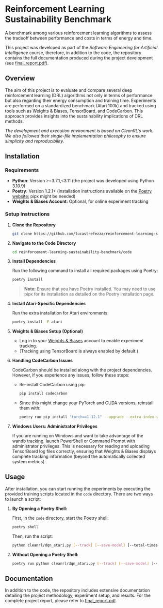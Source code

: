 # Reinforcement Learning Sustainability Benchmark

A benchmark among various reinforcement learning algorithms to assess the tradeoff between performance and costs in terms of energy and time.

This project was developed as part of the *Software Engineering for Artificial Intelligence* course, therefore, in addition to the code, the repository contains the full documentation produced during the project development (see [final_report.pdf](documentation/final_report/final_report.pdf)).

## Overview

The aim of this project is to evaluate and compare several deep reinforcement learning (DRL) algorithms not only in terms of performance but also regarding their energy consumption and training time. Experiments are performed on a standardized benchmark (Atari 100k) and tracked using tools such as Weights & Biases, TensorBoard, and CodeCarbon. This approach provides insights into the sustainability implications of DRL methods.

*The development and execution environment is based on CleanRL’s work. We also followed their single-file implementation philosophy to ensure simplicity and reproducibility.*

## Installation

### Requirements

- **Python:** Version >=3.7.1,<3.11 (the project was developed using Python 3.10.9)
- **Poetry:** Version 1.2.1+ (installation instructions available on the [Poetry website](https://python-poetry.org/docs/#installation); pipx might be needed)
- **Weights & Biases Account:** Optional, for online experiment tracking

### Setup Instructions

1. **Clone the Repository**

   ```bash
   git clone https://github.com/lucastrefezza/reinforcement-learning-sustainability-benchmark.git
   ```

2. **Navigate to the Code Directory**

   ```bash
   cd reinforcement-learning-sustainability-benchmark/code
   ```

3. **Install Dependencies**

   Run the following command to install all required packages using Poetry:
   
   ```bash
   poetry install
   ```
   
   > **Note:** Ensure that you have Poetry installed. You may need to use pipx for its installation as detailed on the Poetry installation page.

4. **Install Atari-Specific Dependencies**

   Run the extra installation for Atari environments:
   
   ```bash
   poetry install -E atari
   ```

5. **Weights & Biases Setup (Optional)**

   - Log in to your [Weights & Biases](https://wandb.ai/) account to enable experiment tracking.
   - (Tracking using TensorBoard is always enabled by default.)

6. **Handling CodeCarbon Issues**

   CodeCarbon should be installed along with the project dependencies. However, if you experience any issues, follow these steps:
   
   - Re-install CodeCarbon using pip:
   
     ```bash
     pip install codecarbon
     ```
   
   - Since this might change your PyTorch and CUDA versions, reinstall them with:
   
     ```bash
     poetry run pip install "torch==1.12.1" --upgrade --extra-index-url https://download.pytorch.org/whl/cu113
     ```

7. **Windows Users: Administrator Privileges**

   If you are running on Windows and want to take advantage of the wandb tracking, launch PowerShell or Command Prompt with administrator privileges. This is necessary for reading and uploading TensorBoard log files correctly, ensuring that Weights & Biases displays complete tracking information (beyond the automatically collected system metrics).

## Usage

After installation, you can start running the experiments by executing the provided training scripts located in the `code` directory. There are two ways to launch a script:

1. **By Opening a Poetry Shell:**

   First, in the `code` directory, start the Poetry shell:
   
   ```bash
   poetry shell
   ```
   
   Then, run the script:
   
   ```bash
   python cleanrl/dqn_atari.py [--track] [--save-model] [--total-timesteps 100000]
   ```
2. **Without Opening a Poetry Shell:**

   ```bash
   poetry run python cleanrl/dqn_atari.py [--track] [--save-model] [--total-timesteps 100000]
   ```

## Documentation

In addition to the code, the repository includes extensive documentation detailing the project methodology, experiment setup, and results. For the complete project report, please refer to [final_report.pdf](documentation/final_report/final_report.pdf).
